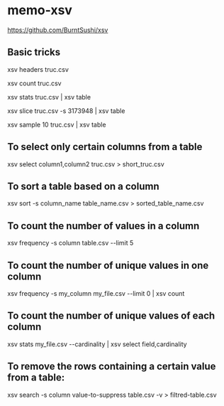# memo-xsv

https://github.com/BurntSushi/xsv

## Basic tricks

xsv headers truc.csv

xsv count truc.csv

xsv stats truc.csv | xsv table

xsv slice truc.csv -s 3173948 | xsv table

xsv sample 10 truc.csv | xsv table

## To select only certain columns from a table

xsv select column1,column2 truc.csv > short_truc.csv

## To sort a table based on a column

xsv sort -s column_name table_name.csv > sorted_table_name.csv

## To count the number of values in a column

xsv frequency -s column table.csv --limit 5

## To count the number of unique values in one column

xsv frequency -s my_column my_file.csv --limit 0 | xsv count 

## To count the number of unique values of each column

xsv stats my_file.csv --cardinality | xsv select field,cardinality

## To remove the rows containing a certain value from a table:

xsv search -s column value-to-suppress table.csv -v > filtred-table.csv
